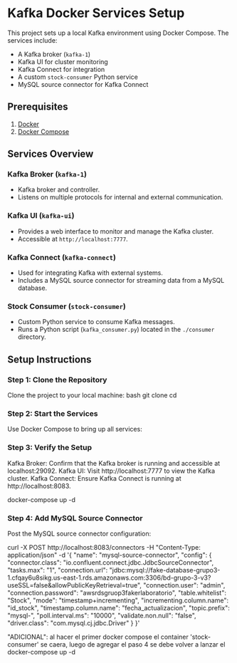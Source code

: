 # Kafka Docker Services Setup

This project sets up a local Kafka environment using Docker Compose. The services include:
- A Kafka broker (`kafka-1`)
- Kafka UI for cluster monitoring
- Kafka Connect for integration
- A custom `stock-consumer` Python service
- MySQL source connector for Kafka Connect

## Prerequisites

1. [Docker](https://docs.docker.com/get-docker/)
2. [Docker Compose](https://docs.docker.com/compose/)

## Services Overview

### Kafka Broker (`kafka-1`)
- Kafka broker and controller.
- Listens on multiple protocols for internal and external communication.

### Kafka UI (`kafka-ui`)
- Provides a web interface to monitor and manage the Kafka cluster.
- Accessible at `http://localhost:7777`.

### Kafka Connect (`kafka-connect`)
- Used for integrating Kafka with external systems.
- Includes a MySQL source connector for streaming data from a MySQL database.

### Stock Consumer (`stock-consumer`)
- Custom Python service to consume Kafka messages.
- Runs a Python script (`kafka_consumer.py`) located in the `./consumer` directory.

## Setup Instructions

### Step 1: Clone the Repository
Clone the project to your local machine:
bash
git clone <repository-url>
cd <repository-directory>


### Step 2: Start the Services
Use Docker Compose to bring up all services:

### Step 3: Verify the Setup
Kafka Broker: Confirm that the Kafka broker is running and accessible at localhost:29092.
Kafka UI: Visit http://localhost:7777 to view the Kafka cluster.
Kafka Connect: Ensure Kafka Connect is running at http://localhost:8083.

docker-compose up -d


### Step 4: Add MySQL Source Connector
Post the MySQL source connector configuration:

curl -X POST http://localhost:8083/connectors -H "Content-Type: application/json" -d '{
  "name": "mysql-source-connector",
  "config": {
    "connector.class": "io.confluent.connect.jdbc.JdbcSourceConnector",
    "tasks.max": "1",
    "connection.url": "jdbc:mysql://fake-database-grupo3-1.cfqay6u8sikg.us-east-1.rds.amazonaws.com:3306/bd-grupo-3-v3?useSSL=false&allowPublicKeyRetrieval=true",
    "connection.user": "admin",
    "connection.password": "awsrdsgruop3fakerlaboratorio",
    "table.whitelist": "Stock",
    "mode": "timestamp+incrementing",
    "incrementing.column.name": "id_stock",
    "timestamp.column.name": "fecha_actualizacion",
    "topic.prefix": "mysql-",
    "poll.interval.ms": "10000",
    "validate.non.null": "false",
    "driver.class": "com.mysql.cj.jdbc.Driver"
  }
}'


"ADICIONAL": al hacer el primer docker compose el container 'stock-consumer' se caera, luego de agregar el paso 4 se debe volver a lanzar el docker-compose up -d